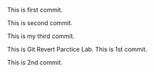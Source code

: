 This is first commit.

This is second commit.

This is my third commit.

This is Git Revert Parctice Lab. This is 1st commit.

This is 2nd commit.
